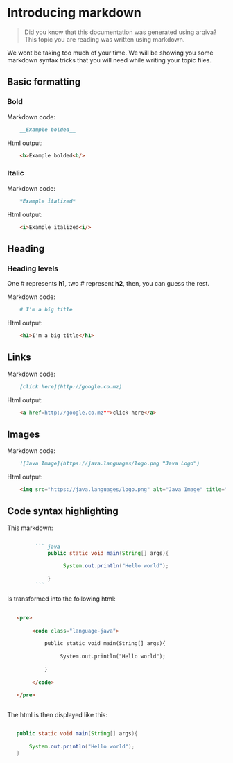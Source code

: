 # __Introducing markdown__

> Did you know that this documentation was generated using arqiva?
  > This topic you are reading was written using markdown.

We wont be taking too much of your time. We will be showing you some markdown syntax tricks that you will need while writing your topic files.

## __Basic formatting__
###  __Bold__

Markdown code:
```md
    __Example bolded__
```

Html output:
```html
    <b>Example bolded<b/>
```

### __Italic__

Markdown code:
```markdown
    *Example italized*
```
Html output:
```html
    <i>Example italized<i/>
```

## __Heading__

### __Heading levels__

One # represents __h1__, two # represent __h2__, then, you can guess the rest.

Markdown code:
```md
    # I'm a big title
```
Html output:
```html
    <h1>I'm a big title</h1>
```

## __Links__

Markdown code:
```markdown
    [click here](http://google.co.mz)
```
Html output:
```html
    <a href=http://google.co.mz"">click here</a>
```


## __Images__

Markdown code:
```markdown
    ![Java Image](https://java.languages/logo.png "Java Logo")
```
Html output:
```html
    <img src="https://java.languages/logo.png" alt="Java Image" title="Java Logo"/>
```


## __Code syntax highlighting__

This markdown:

``` markdown

         ``` java
             public static void main(String[] args){
                
                  System.out.println("Hello world");
                
             }
         ```
```

Is transformed into the following html:

```html
   
   <pre>
   
        <code class="language-java">
            
            public static void main(String[] args){
                        
                 System.out.println("Hello world");
                        
            }
            
        </code>
        
   </pre>
   
```

The html is then displayed like this:
 ``` java
 
    public static void main(String[] args){
                
        System.out.println("Hello world");
    }
    
```

